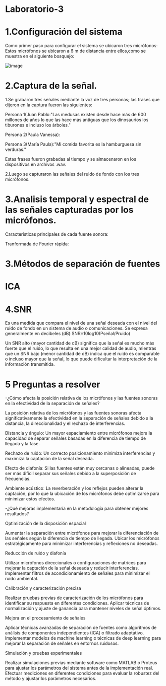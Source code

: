 # Laboratorio-3

# 1.Configuración del sistema
Como primer paso para configurar el sistema se ubicaron tres micrófonos:
Estos micrófonos se ubicaron a 6 m de distancia entre ellos,como se muestra en el siguiente bosquejo:


![image](https://github.com/user-attachments/assets/df980857-d875-415e-ad2c-4b8ce2195409)
# 2.Captura de la señal.

1.Se grabaron tres señales mediante la voz de tres personas; las frases que dijeron en la captura fueron las siguientes:

Persona 1(Juan Pablo:"Las medusas existen desde hace más de 600 millones de años lo que las hace más antiguas que los dinosaurios los tiburones e incluso los árboles."

Persona 2(Paula Vanessa):

Persona 3(María Paula):"Mi comida favorita es la hamburguesa sin verduras."

Estas frases fueron grabadas al tiempo y se almacenaron en los dispositivos en archivos .wav.

2.Luego se capturaron las señales del ruido de fondo con los tres micrófonos.




# 3.Analisis temporal y espectral de las señales capturadas por los micrófonos.

Caracteristicas principales de cada fuente sonora:


Tranformada de Fourier rápida:

# 3.Métodos de separación de fuentes
 # ICA
 
# 4.SNR

Es una medida que compara el nivel de una señal deseada con el nivel del ruido de fondo en un sistema de audio o comunicaciones. Se expresa generalmente en decibeles (dB)
                                                                                               SNR=10log10(Pseñal/Pruido) 

Un SNR alto (mayor cantidad de dB) significa que la señal es mucho más fuerte que el ruido, lo que resulta en una mejor calidad de audio, mientras que un SNR bajo (menor cantidad de dB) indica que el ruido es comparable o incluso mayor que la señal, lo que puede dificultar la interpretación de la información transmitida.





# 5 Preguntas a resolver
-¿Cómo afecta la posición relativa de los micrófonos y las fuentes sonoras en la efectividad de la separación de señales?

La posición relativa de los micrófonos y las fuentes sonoras afecta significativamente la efectividad en la separación de señales debido a la distancia, la direccionalidad y el rechazo de interferencias.

Distancia y ángulo: Un mayor espaciamiento entre micrófonos mejora la capacidad de separar señales basadas en la diferencia de tiempo de llegada y la fase.

Rechazo de ruido: Un correcto posicionamiento minimiza interferencias y maximiza la captación de la señal deseada.

Efecto de diafonía: Si las fuentes están muy cercanas o alineadas, puede ser más difícil separar sus señales debido a la superposición de frecuencias.

Ambiente acústico: La reverberación y los reflejos pueden alterar la captación, por lo que la ubicación de los micrófonos debe optimizarse para minimizar estos efectos.

-¿Qué mejoras implementaría en la metodología para obtener mejores resultados?

Optimización de la disposición espacial

Aumentar la separación entre micrófonos para mejorar la diferenciación de las señales según la diferencia de tiempo de llegada.
Ubicar los micrófonos estratégicamente para minimizar interferencias y reflexiones no deseadas.

Reducción de ruido y diafonía

Utilizar micrófonos direccionales o configuraciones de matrices para mejorar la captación de la señal deseada y reducir interferencias.
Implementar filtros de acondicionamiento de señales para minimizar el ruido ambiental.

Calibración y caracterización precisa

Realizar pruebas previas de caracterización de los micrófonos para identificar su respuesta en diferentes condiciones.
Aplicar técnicas de normalización y ajuste de ganancia para mantener niveles de señal óptimos.

Mejora en el procesamiento de señales

Aplicar técnicas avanzadas de separación de fuentes como algoritmos de análisis de componentes independientes (ICA) o filtrado adaptativo.
Implementar modelos de machine learning o técnicas de deep learning para mejorar la separación de señales en entornos ruidosos.

Simulación y pruebas experimentales

Realizar simulaciones previas mediante software como MATLAB o Proteus para ajustar los parámetros del sistema antes de la implementación real.
Efectuar mediciones en diferentes condiciones para evaluar la robustez del método y ajustar los parámetros necesarios.
